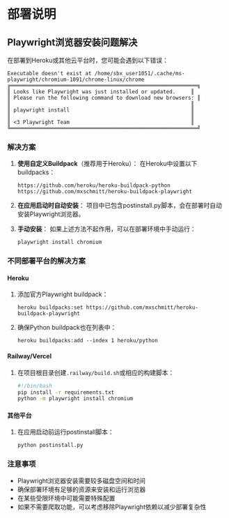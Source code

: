 # 部署说明

## Playwright浏览器安装问题解决

在部署到Heroku或其他云平台时，您可能会遇到以下错误：

```
Executable doesn't exist at /home/sbx_user1051/.cache/ms-playwright/chromium-1091/chrome-linux/chrome
╔════════════════════════════════════════════════════════════╗
║ Looks like Playwright was just installed or updated.     ║
║ Please run the following command to download new browsers: ║
║                                                          ║
║ playwright install                                       ║
║                                                          ║
║ <3 Playwright Team                                       ║
╚════════════════════════════════════════════════════════════╝
```

### 解决方案

1. **使用自定义Buildpack**（推荐用于Heroku）：
   在Heroku中设置以下buildpacks：
   ```
   https://github.com/heroku/heroku-buildpack-python
   https://github.com/mxschmitt/heroku-buildpack-playwright
   ```

2. **在应用启动时自动安装**：
   项目中已包含postinstall.py脚本，会在部署时自动安装Playwright浏览器。

3. **手动安装**：
   如果上述方法不起作用，可以在部署环境中手动运行：
   ```
   playwright install chromium
   ```

### 不同部署平台的解决方案

#### Heroku
1. 添加官方Playwright buildpack：
   ```
   heroku buildpacks:set https://github.com/mxschmitt/heroku-buildpack-playwright
   ```
2. 确保Python buildpack也在列表中：
   ```
   heroku buildpacks:add --index 1 heroku/python
   ```

#### Railway/Vercel
1. 在项目根目录创建`.railway/build.sh`或相应的构建脚本：
   ```bash
   #!/bin/bash
   pip install -r requirements.txt
   python -m playwright install chromium
   ```

#### 其他平台
1. 在应用启动前运行postinstall脚本：
   ```
   python postinstall.py
   ```

### 注意事项

- Playwright浏览器安装需要较多磁盘空间和时间
- 确保部署环境有足够的资源来安装和运行浏览器
- 在某些受限环境中可能需要特殊配置
- 如果不需要爬取功能，可以考虑移除Playwright依赖以减少部署复杂性